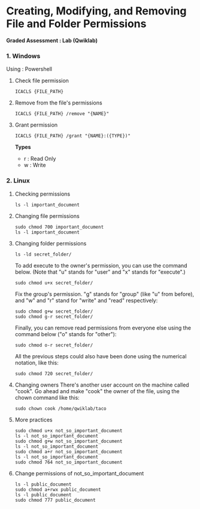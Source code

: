 # Creating, Modifying, and Removing File and Folder Permissions

**Graded Assessment : Lab (Qwiklab)**

### 1. Windows

Using : Powershell

1. Check file permission
    ```
    ICACLS {FILE_PATH}
    ```
2. Remove from the file's permissions
    ```
    ICACLS {FILE_PATH} /remove "{NAME}"
    ```
3. Grant permission
    ```
    ICACLS {FILE_PATH} /grant "{NAME}:({TYPE})"
    ```

    **Types**

    * r : Read Only
    * w : Write

### 2. Linux

1. Checking permissions
    ```
    ls -l important_document
    ```
2. Changing file permissions
    ```
    sudo chmod 700 important_document
    ls -l important_document
    ```
3. Changing folder permissions
    ```
    ls -ld secret_folder/
    ```
    
    To add execute to the owner's permission, you can use the command below. (Note that "u" stands for "user" and "x" stands for "execute".)
    
    ```
    sudo chmod u+x secret_folder/
    ```

    Fix the group's permission. "g" stands for "group" (like "u" from before), and "w" and "r" stand for "write" and "read" respectively:

    ```
    sudo chmod g+w secret_folder/
    sudo chmod g-r secret_folder/
    ```
    
    Finally, you can remove read permissions from everyone else using the command below ("o" stands for "other"):

    ```
    sudo chmod o-r secret_folder/
    ```
    
    All the previous steps could also have been done using the numerical notation, like this:

    ```
    sudo chmod 720 secret_folder/
    ```
4. Changing owners
    There's another user account on the machine called "cook". Go ahead and make "cook" the owner of the file, using the chown command like this:

    ```
    sudo chown cook /home/qwiklab/taco
    ```
5. More practices
    ```
    sudo chmod u+x not_so_important_document
    ls -l not_so_important_document
    sudo chmod g+w not_so_important_document
    ls -l not_so_important_document
    sudo chmod a+r not_so_important_document
    ls -l not_so_important_document
    sudo chmod 764 not_so_important_document
    ```
6. Change permissions of not_so_important_document
    ```
    ls -l public_document
    sudo chmod a+rwx public_document
    ls -l public_document
    sudo chmod 777 public_document
    ```
